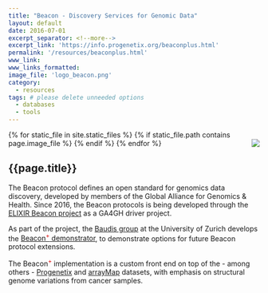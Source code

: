 ```yaml
---
title: "Beacon - Discovery Services for Genomic Data"
layout: default
date: 2016-07-01
excerpt_separator: <!--more-->
excerpt_link: 'https://info.progenetix.org/beaconplus.html'
permalink: '/resources/beaconplus.html'
www_link:
www_links_formatted:
image_file: 'logo_beacon.png'
category:
  - resources
tags: # please delete unneeded options
  - databases
  - tools
---
```


{% for static_file in site.static_files %}
  {% if static_file.path contains page.image_file %}
<img style="float: right; max-width: 40px;" src="{{ static_file.path | relative_url}}" />
  {% endif %}
{% endfor %}

## {{page.title}}

The Beacon protocol defines an open standard for genomics data discovery, developed by members of the Global Alliance for Genomics & Health. Since 2016, the Beacon protocols is being developed through the [ELIXIR Beacon project](https://beacon-project.io) as a GA4GH driver project.

As part of the project, the [Baudis group](http://info.baudisgroup.org) at the University of Zurich develops the [Beacon<sup><span style="color: #d00;">+</span></sup> demonstrator](https://beacon.progenetix.org), to demonstrate options for future Beacon protocol extensions.

<!--more-->

The Beacon<sup><span style="color: #d00;">+</span></sup> implementation is a custom front end on top of the - among others - [Progenetix](https://progenetix.org) and [arrayMap](https://arraymap.org) datasets, with emphasis on structural genome variations from cancer samples.

